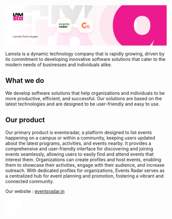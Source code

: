 <img src="https://raw.githubusercontent.com/teamlamsta/.github/main/lamsta_banner_2_1.png">

Lamsta is a dynamic technology company that is rapidly growing, driven by its commitment to developing innovative software solutions that cater to the modern needs of businesses and individuals alike.

## What we do

We develop software solutions that help organizations and individuals to be more productive, efficient, and successful. Our solutions are based on the latest technologies and are designed to be user-friendly and easy to use.

## Our product

Our primary product is eventsradar, a platform designed to list events happening on a campus or within a community, keeping users updated about the latest programs, activities,
and events nearby. It provides a comprehensive and user-friendly interface for discovering and joining events seamlessly, allowing users to easily find and attend events that 
interest them. Organizations can create profiles and host events, enabling them to showcase their activities, engage with their audience, and increase outreach. With dedicated 
profiles for organizations, Events Radar serves as a centralized hub for event planning and promotion, fostering a vibrant and connected community.

Our website : [eventsradar.in](https://www.eventsradar.in/)

<a href="https://www.linkedin.com/company/lamsta/">
<svg fill="#fff" width="52" height="52" viewBox="0 0 64 64" xmlns="http://www.w3.org/2000/svg"><path d="M58.5016 1H5.60156C3.10156 1 1.10156 3 1.10156 5.5V58.5C1.10156 60.9 3.10156 63 5.60156 63H58.3016C60.8016 63 62.8016 61 62.8016 58.5V5.4C63.0016 3 61.0016 1 58.5016 1ZM19.4016 53.7H10.3016V24.2H19.4016V53.7ZM14.8016 20.1C11.8016 20.1 9.50156 17.7 9.50156 14.8C9.50156 11.9 11.9016 9.5 14.8016 9.5C17.7016 9.5 20.1016 11.9 20.1016 14.8C20.1016 17.7 17.9016 20.1 14.8016 20.1ZM53.9016 53.7H44.8016V39.4C44.8016 36 44.7016 31.5 40.0016 31.5C35.2016 31.5 34.5016 35.3 34.5016 39.1V53.7H25.4016V24.2H34.3016V28.3H34.4016C35.7016 25.9 38.6016 23.5 43.1016 23.5C52.4016 23.5 54.1016 29.5 54.1016 37.7V53.7H53.9016Z"/></svg></a>
